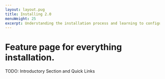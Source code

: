 ```yaml
---
layout: layout.pug
title: Installing 2.0
menuWeight: 25
excerpt: Understanding the installation process and learning to configure DC/OS for different use cases.
---
```


# Feature page for everything installation.

TODO: Introductory Section and Quick Links


